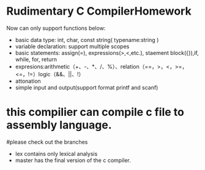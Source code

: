 # Rudimentary C CompilerHomework
 Now can only support functions below:
- basic data type: int, char, const string( typename:string )
- variable declaration: support multiple scopes
- basic statements: assign(=), expressions(>,<,etc.), staement block({}),if, while, for, return
- expresions:arithmetic（+、-、*、/、%）、relation（==，>，<，>=，<=，!=）logic（&&、||、!）
- attonation
- simple input and output(support format printf and scanf)
# this compilier can compile c file to assembly language.
#please check out the branches
+ lex contains only lexical analysis
+ master has the final version of the c compiler.
